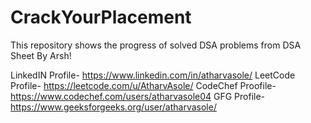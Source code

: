 # CrackYourPlacement
This repository shows the progress of solved DSA problems from DSA Sheet By Arsh!

LinkedIN Profile- https://www.linkedin.com/in/atharvasole/
LeetCode Profile- https://leetcode.com/u/AtharvAsole/
CodeChef Proofile- https://www.codechef.com/users/atharvasole04
GFG Profile- https://www.geeksforgeeks.org/user/atharvasole/
